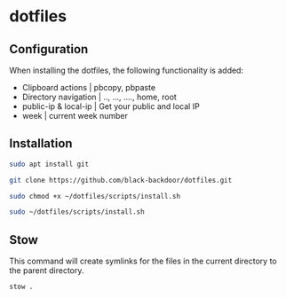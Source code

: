 # dotfiles



## Configuration
When installing the dotfiles, the following functionality is added:
- Clipboard actions | pbcopy, pbpaste
- Directory navigation | .., ..., ...., home, root
- public-ip & local-ip | Get your public and local IP
- week | current week number



## Installation
```bash
sudo apt install git
```

```bash
git clone https://github.com/black-backdoor/dotfiles.git
```

```bash
sudo chmod +x ~/dotfiles/scripts/install.sh
```

```bash
sudo ~/dotfiles/scripts/install.sh
```



## Stow
This command will create symlinks for the files in the current directory to the parent directory.
```bash
stow .
```
